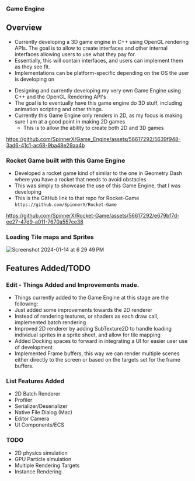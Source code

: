 ### Game Engine

## Overview
- Currently developing a 3D game engine in C++ using OpenGL rendering APIs.
The goal is to allow to create interfaces and other internal interfaces allowing users to use what they pay for.
- Essentially, this will contain interfaces, and users can implement them as they see fit.
- Implementations can be platform-specific depending on the OS the user is developing on

* Designing and currently developing my very own Game Engine using C++ and the OpenGL Rendering API's
* The goal is to eventually have this game engine do 3D stuff, including animation scripting and other things.
* Currently this Game Engine only renders in 2D, as my focus is making sure I am at a good point in making 2D games
    * This is to allow the ability to create both 2D and 3D games

https://github.com/SpinnerX/Game_Engine/assets/56617292/5639f948-3ad6-41c1-ac68-9ba48e29aa4b

### Rocket Game built with this Game Engine
* Developed a rocket game kind of similar to the one in Geometry Dash where you have a rocket that needs to avoid obstacles
* This was simply to showcase the use of this Game Engine, that I was developing
* This is the GitHub link to that repo for Rocket-Game `https://github.com/SpinnerX/Rocket-Game`

https://github.com/SpinnerX/Rocket-Game/assets/56617292/e679bf7d-ee27-47d9-a011-7670a557ce38

### Loading Tile maps and Sprites
![Screenshot 2024-01-14 at 6 29 49 PM](https://github.com/SpinnerX/Game_Engine/assets/56617292/dcd2f9c1-b4e1-408b-bb18-3cb7ce9a13ef)

## Features Added/TODO

### Edit - Things Added and Improvements made.
* Things currently added to the Game Engine at this stage are the following:
* Just added some improvements towards the 2D renderer
* Instead of rendering textures, or shaders as each draw call, implemented batch rendering
* Improved 2D renderer by adding SubTexture2D to handle loading individual sprites in a sprite sheet, and allow for tile mapping
* Added Docking spaces to forward in integrating a UI for easier user use of development
* Implemented Frame buffers, this way we can render multiple scenes either directly to the screen or based on the targets set for the frame buffers.

### List Features Added
* 2D Batch Renderer
* Profiler
* Serializer/Deserializer
* Native File Dialog (Mac)
* Editor Camera
* UI Components/ECS

### TODO
  * 2D physics simulation
  * GPU Particle simulation
  * Multiple Rendering Targets
  * Instance Rendering
